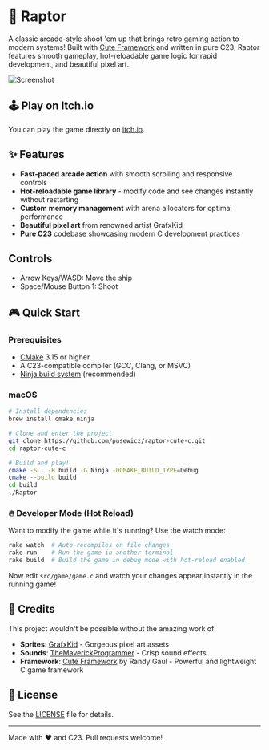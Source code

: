 # 🚀 Raptor

A classic arcade-style shoot 'em up that brings retro gaming action to modern systems! Built with [Cute Framework](https://github.com/RandyGaul/cute_framework) and written in pure C23, Raptor features smooth gameplay, hot-reloadable game logic for rapid development, and beautiful pixel art.

![Screenshot](./assets/screenshot.gif)

## 🕹️ Play on Itch.io

You can play the game directly on [itch.io](https://itch.io/embed-upload/15297409?color=333333).

## ✨ Features

- **Fast-paced arcade action** with smooth scrolling and responsive controls
- **Hot-reloadable game library** - modify code and see changes instantly without restarting
- **Custom memory management** with arena allocators for optimal performance
- **Beautiful pixel art** from renowned artist GrafxKid
- **Pure C23** codebase showcasing modern C development practices

## Controls

- Arrow Keys/WASD: Move the ship
- Space/Mouse Button 1: Shoot

## 🎮 Quick Start

### Prerequisites

- [CMake](https://cmake.org/) 3.15 or higher
- A C23-compatible compiler (GCC, Clang, or MSVC)
- [Ninja build system](https://ninja-build.org/) (recommended)

### macOS

```sh
# Install dependencies
brew install cmake ninja

# Clone and enter the project
git clone https://github.com/pusewicz/raptor-cute-c.git
cd raptor-cute-c

# Build and play!
cmake -S . -B build -G Ninja -DCMAKE_BUILD_TYPE=Debug
cmake --build build
cd build
./Raptor
```

### 🔥 Developer Mode (Hot Reload)

Want to modify the game while it's running? Use the watch mode:

```sh
rake watch  # Auto-recompiles on file changes
rake run    # Run the game in another terminal
rake build  # Build the game in debug mode with hot-reload enabled
```

Now edit `src/game/game.c` and watch your changes appear instantly in the running game!

## 🙏 Credits

This project wouldn't be possible without the amazing work of:

- **Sprites**: [GrafxKid](https://grafxkid.itch.io) - Gorgeous pixel art assets
- **Sounds**: [TheMaverickProgrammer](https://github.com/TheMaverickProgrammer) - Crisp sound effects
- **Framework**: [Cute Framework](https://github.com/RandyGaul/cute_framework) by Randy Gaul - Powerful and lightweight C game framework

## 📝 License

See the [LICENSE](LICENSE) file for details.

---

Made with ❤️ and C23. Pull requests welcome!

